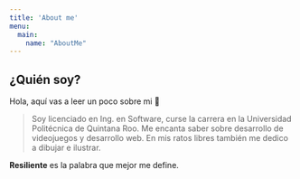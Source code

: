 ```yaml
---
title: 'About me'
menu:
  main:
    name: "AboutMe"
---
```


## ¿Quién soy?

Hola, aquí vas a leer un poco sobre mi 🤩

> Soy licenciado en Ing. en Software, curse la carrera en la Universidad Politécnica de Quintana Roo.
> Me encanta saber sobre desarrollo de videojuegos y desarrollo web.
> En mis ratos libres también me dedico a dibujar e ilustrar.

**Resiliente** es la palabra que mejor me define.

